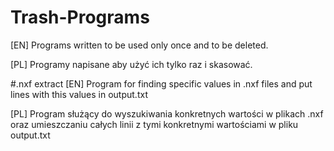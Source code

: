 # Trash-Programs
[EN] Programs written to be used only once and to be deleted.

[PL] Programy napisane aby użyć ich tylko raz i skasować.


#.nxf extract
[EN] Program for finding specific values in .nxf files and put lines with this values in output.txt

[PL] Program służący do wyszukiwania konkretnych wartości w plikach .nxf oraz umieszczaniu całych linii z tymi konkretnymi wartościami w pliku output.txt
